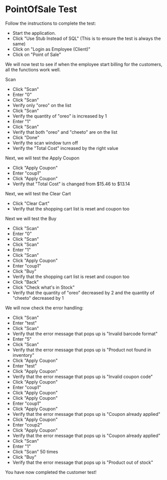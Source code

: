 # PointOfSale Test

Follow the instructions to complete the test:

- Start the application.
- Click "Use Stub Instead of SQL" (This is to ensure the test is always the same)
- Click on "Login as Employee (Client)"
- Click on "Point of Sale"

We will now test to see if when the employee start billing for the customers, all the functions work well.

Scan

- Click "Scan"
- Enter "0"
- Click "Scan"
- Verify only "oreo" on the list
- Click "Scan"
- Verify the quantity of "oreo" is increased by 1
- Enter "1"
- Click "Scan"
- Verify that both "oreo" and "cheeto" are on the list
- Click "Done"
- Verify the scan window turn off
- Verify the "Total Cost" increased by the right value

Next, we will test the Apply Coupon

- Click "Apply Coupon"
- Enter "coup1"
- Click "Apply Coupon"
- Verify that "Total Cost" is changed from $15.46 to $13.14

Next, we will test the Clear Cart
- Click "Clear Cart"
- Verify that the shopping cart list is reset and coupon too

Next we will test the Buy
- Click "Scan"
- Enter "0"
- Click "Scan"
- Click "Scan"
- Enter "1"
- Click "Scan"
- Click "Apply Coupon"
- Enter "coup1"
- Click "Buy"
- Verify that the shopping cart list is reset and coupon too
- Click "Back"
- Click "Check what's in Stock"
- Verify that the quantity of "oreo" decreased by 2 and the quantity of "cheeto" decreased by 1

We will now check the error handling:

- Click "Scan"
- Enter "test"
- Click "Scan"
- Verify that the error message that pops up is "Invalid barcode format"
- Enter "5"
- Click "Scan"
- Verify that the error message that pops up is "Product not found in inventory"
- Click "Apply Coupon"
- Enter "test"
- Click "Apply Coupon"
- Verify that the error message that pops up is "Invalid coupon code"
- Click "Apply Coupon"
- Enter "coup1"
- Click "Apply Coupon"
- Click "Apply Coupon"
- Enter "coup1"
- Click "Apply Coupon"
- Verify that the error message that pops up is "Coupon already applied"
- Click "Apply Coupon"
- Enter "coup2"
- Click "Apply Coupon"
- Verify that the error message that pops up is "Coupon already applied"
- Click "Scan"
- Enter "1"
- Click "Scan" 50 times
- Click "Buy"
- Verify that the error message that pops up is "Product out of stock"

You have now completed the customer test!
